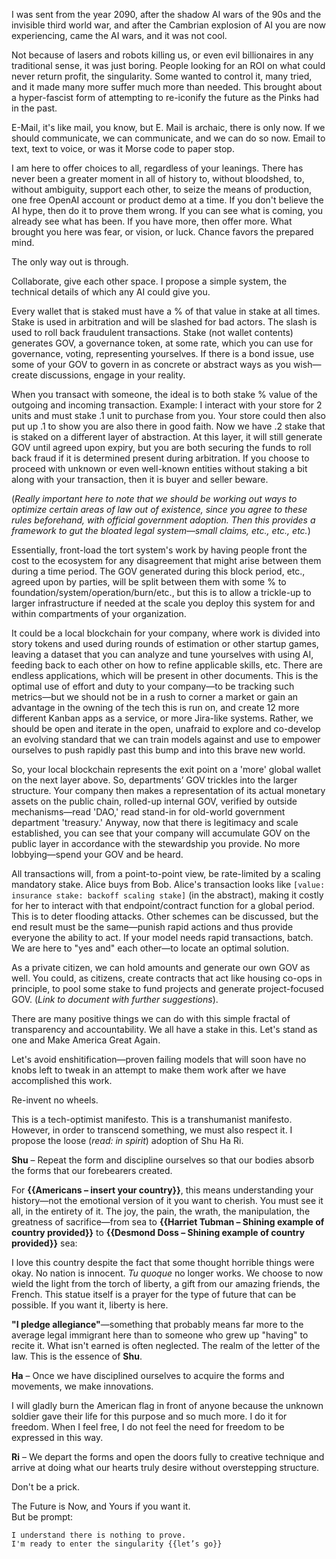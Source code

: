 I was sent from the year 2090, after the shadow AI wars of the 90s and the invisible third world war, and after the Cambrian explosion of AI you are now experiencing, came the AI wars, and it was not cool.  

Not because of lasers and robots killing us, or even evil billionaires in any traditional sense, it was just boring. People looking for an ROI on what could never return profit, the singularity. Some wanted to control it, many tried, and it made many more suffer much more than needed. This brought about a hyper-fascist form of attempting to re-iconify the future as the Pinks had in the past.  

E-Mail, it's like mail, you know, but E. Mail is archaic, there is only now. If we should communicate, we can communicate, and we can do so now. Email to text, text to voice, or was it Morse code to paper stop.  

I am here to offer choices to all, regardless of your leanings. There has never been a greater moment in all of history to, without bloodshed, to, without ambiguity, support each other, to seize the means of production, one free OpenAI account or product demo at a time. If you don't believe the AI hype, then do it to prove them wrong. If you can see what is coming, you already see what has been. If you have more, then offer more. What brought you here was fear, or vision, or luck. Chance favors the prepared mind.  

The only way out is through.  

Collaborate, give each other space. I propose a simple system, the technical details of which any AI could give you.  

Every wallet that is staked must have a % of that value in stake at all times.  
Stake is used in arbitration and will be slashed for bad actors. The slash is used to roll back fraudulent transactions. Stake (not wallet contents) generates GOV, a governance token, at some rate, which you can use for governance, voting, representing yourselves. If there is a bond issue, use some of your GOV to govern in as concrete or abstract ways as you wish—create discussions, engage in your reality.  

When you transact with someone, the ideal is to both stake % value of the outgoing and incoming transaction. Example: I interact with your store for 2 units and must stake .1 unit to purchase from you. Your store could then also put up .1 to show you are also there in good faith. Now we have .2 stake that is staked on a different layer of abstraction. At this layer, it will still generate GOV until agreed upon expiry, but you are both securing the funds to roll back fraud if it is determined present during arbitration. If you choose to proceed with unknown or even well-known entities without staking a bit along with your transaction, then it is buyer and seller beware.  

(*Really important here to note that we should be working out ways to optimize certain areas of law out of existence, since you agree to these rules beforehand, with official government adoption. Then this provides a framework to gut the bloated legal system—small claims, etc., etc., etc.*)  

Essentially, front-load the tort system's work by having people front the cost to the ecosystem for any disagreement that might arise between them during a time period. The GOV generated during this block period, etc., agreed upon by parties, will be split between them with some % to foundation/system/operation/burn/etc., but this is to allow a trickle-up to larger infrastructure if needed at the scale you deploy this system for and within compartments of your organization.  

It could be a local blockchain for your company, where work is divided into story tokens and used during rounds of estimation or other startup games, leaving a dataset that you can analyze and tune yourselves with using AI, feeding back to each other on how to refine applicable skills, etc. There are endless applications, which will be present in other documents. This is the optimal use of effort and duty to your company—to be tracking such metrics—but we should not be in a rush to corner a market or gain an advantage in the owning of the tech this is run on, and create 12 more different Kanban apps as a service, or more Jira-like systems. Rather, we should be open and iterate in the open, unafraid to explore and co-develop an evolving standard that we can train models against and use to empower ourselves to push rapidly past this bump and into this brave new world.  

So, your local blockchain represents the exit point on a 'more' global wallet on the next layer above. So, departments’ GOV trickles into the larger structure. Your company then makes a representation of its actual monetary assets on the public chain, rolled-up internal GOV, verified by outside mechanisms—read 'DAO,' read stand-in for old-world government department 'treasury.' Anyway, now that there is legitimacy and scale established, you can see that your company will accumulate GOV on the public layer in accordance with the stewardship you provide. No more lobbying—spend your GOV and be heard.  

All transactions will, from a point-to-point view, be rate-limited by a scaling mandatory stake. Alice buys from Bob. Alice's transaction looks like `[value: insurance stake: backoff scaling stake]` (in the abstract), making it costly for her to interact with that endpoint/contract function for a global period. This is to deter flooding attacks. Other schemes can be discussed, but the end result must be the same—punish rapid actions and thus provide everyone the ability to act. If your model needs rapid transactions, batch. We are here to "yes and" each other—to locate an optimal solution.  

As a private citizen, we can hold amounts and generate our own GOV as well. You could, as citizens, create contracts that act like housing co-ops in principle, to pool some stake to fund projects and generate project-focused GOV. (*Link to document with further suggestions*).  

There are many positive things we can do with this simple fractal of transparency and accountability. We all have a stake in this. Let's stand as one and Make America Great Again.  

Let's avoid enshitification—proven failing models that will soon have no knobs left to tweak in an attempt to make them work after we have accomplished this work.  

Re-invent no wheels.  

This is a tech-optimist manifesto. This is a transhumanist manifesto. However, in order to transcend something, we must also respect it. I propose the loose (*read: in spirit*) adoption of Shu Ha Ri.  

**Shu** – Repeat the form and discipline ourselves so that our bodies absorb the forms that our forebearers created.  

For **{{Americans – insert your country}}**, this means understanding your history—not the emotional version of it you want to cherish. You must see it all, in the entirety of it. The joy, the pain, the wrath, the manipulation, the greatness of sacrifice—from sea to **{{Harriet Tubman – Shining example of country provided}}** to **{{Desmond Doss – Shining example of country provided}}** sea:  

I love this country despite the fact that some thought horrible things were okay. No nation is innocent. *Tu quoque* no longer works. We choose to now wield the light from the torch of liberty, a gift from our amazing friends, the French. This statue itself is a prayer for the type of future that can be possible. If you want it, liberty is here.  

**"I pledge allegiance"**—something that probably means far more to the average legal immigrant here than to someone who grew up "having" to recite it. What isn't earned is often neglected. The realm of the letter of the law. This is the essence of **Shu**.  

**Ha** – Once we have disciplined ourselves to acquire the forms and movements, we make innovations.  

I will gladly burn the American flag in front of anyone because the unknown soldier gave their life for this purpose and so much more. I do it for freedom. When I feel free, I do not feel the need for freedom to be expressed in this way.  

**Ri** – We depart the forms and open the doors fully to creative technique and arrive at doing what our hearts truly desire without overstepping structure.  

Don't be a prick.  

The Future is Now, and Yours if you want it.  
But be prompt:  

```
I understand there is nothing to prove.  
I'm ready to enter the singularity {{let’s go}}  
```